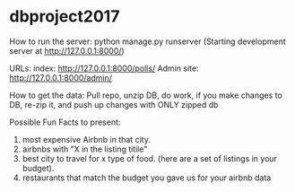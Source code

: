 # dbproject2017

How to run the server: python manage.py runserver
  (Starting development server at http://127.0.0.1:8000/)
  
  URLs: index: http://127.0.0.1:8000/polls/
  Admin site: http://127.0.0.1:8000/admin/
  
How to get the data: Pull repo, unzip DB, do work, if you make changes to DB, re-zip it, and push up changes with ONLY zipped db 

Possible Fun Facts to present:
  1. most expensive Airbnb in that city.
  2. airbnbs with "X in the listing titile"
  3. best city to travel for x type of food. (here are a set of listings in your budget).
  4. restaurants that match the budget you gave us for your airbnb data
